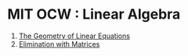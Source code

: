 MIT OCW : Linear Algebra
========================

1. [The Geometry of Linear Equations](the_geometry_of_linear_equations/)
1. [Elimination with Matrices
](elimination_with_matrices/)
